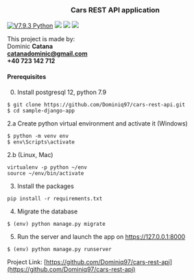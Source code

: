 <br />
<p align="center">

  <h3 align="center">Cars REST API application</h3>

[![V7.9.3 Python](https://img.shields.io/badge/python-v7.9.3-green)]()  ![](https://img.shields.io/badge/Django-2.1.3-green) [![](https://img.shields.io/badge/postgresql-12-red)]() ![](https://img.shields.io/badge/docker-blue)

This project is made by: <br>
Dominic <strong>Catana</strong><br />
<strong>catanadominic@gmail.com</strong><br>
<strong>+40 723 142 712</strong><br />

#### Prerequisites
0. Install postgresql 12, python 7.9

```
$ git clone https://github.com/Dominiq97/cars-rest-api.git
$ cd sample-django-app
```
2.a Create python virtual environment and activate it (Windows)
```
$ python -m venv env
$ env\Scripts\activate
```
2.b (Linux, Mac)
```
virtualenv -p python ~/env
source ~/env/bin/activate
```
3. Install the packages
```
pip install -r requirements.txt
```
4. Migrate the database
```
$ (env) python manage.py migrate
```
5. Run the server and launch the app on https://127.0.0.1:8000
```
$ (env) python manage.py runserver
```

Project Link: [https://github.com/Dominiq97/cars-rest-api](https://github.com/Dominiq97/cars-rest-api)







 
